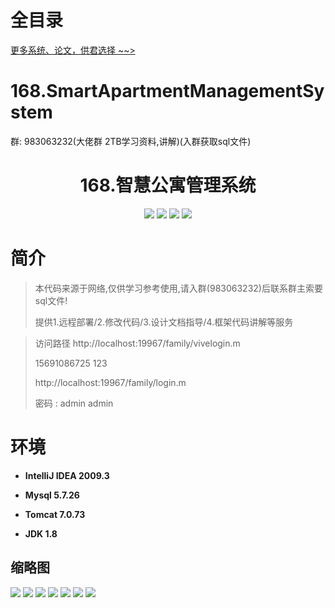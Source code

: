 # 全目录

[更多系统、论文，供君选择 ~~>](https://www.yuque.com/wisebit/blog)
# 168.SmartApartmentManagementSystem

<p>群: 983063232(大佬群 2TB学习资料,讲解)(入群获取sql文件)</p>

<p><h1 align="center">168.智慧公寓管理系统</h1></p>


<p align="center">
	<img src="https://img.shields.io/badge/jdk-1.8-orange.svg"/>
    <img src="https://img.shields.io/badge/springboot-5.x-lightgrey.svg"/>
    <img src="https://img.shields.io/badge/html-3.x-blue.svg"/>
    <img src="https://img.shields.io/badge/mybatis-5.x-yellow.svg"/>
</p>

# 简介


> 本代码来源于网络,仅供学习参考使用,请入群(983063232)后联系群主索要sql文件!
>
> 提供1.远程部署/2.修改代码/3.设计文档指导/4.框架代码讲解等服务

>访问路径
> http://localhost:19967/family/vivelogin.m
> 
> 15691086725  123
> 
> http://localhost:19967/family/login.m
>
> 密码 : admin admin


# 环境

- <b>IntelliJ IDEA 2009.3</b>

- <b>Mysql 5.7.26</b>

- <b>Tomcat 7.0.73</b>

- <b>JDK 1.8</b>




## 缩略图

![](https://bitwise.oss-cn-heyuan.aliyuncs.com/2024/9/10/a4f19dba-ec11-4cfa-a121-ba3ac9da3d1c.png)
![](https://bitwise.oss-cn-heyuan.aliyuncs.com/2024/9/10/0a7e91c2-95b9-460c-bdd6-17c7ccedf488.png)
![](https://bitwise.oss-cn-heyuan.aliyuncs.com/2024/9/10/7121926c-5fc0-4853-861e-ad0556fc375c.png)
![](https://bitwise.oss-cn-heyuan.aliyuncs.com/2024/9/10/93bd48d0-2189-447d-a099-c776a80eb2be.png)
![](https://bitwise.oss-cn-heyuan.aliyuncs.com/2024/9/10/1b403b56-dba0-488c-9015-ff425f24048b.png)
![](https://bitwise.oss-cn-heyuan.aliyuncs.com/2024/9/10/75beee10-a726-4842-87ba-f1af171fc9fb.png)
![](https://bitwise.oss-cn-heyuan.aliyuncs.com/2024/9/10/0dade780-4d56-4685-a046-4e3b4bbba0bc.png)


